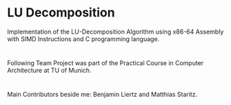 # LU Decomposition
Implementation of the LU-Decomposition Algorithm using x86-64 Assembly with SIMD Instructions and C programming language.
#
Following Team Project was part of the Practical Course in Computer Architecture at TU of Munich.
#
Main Contributors beside me: Benjamin Liertz and Matthias Staritz.
